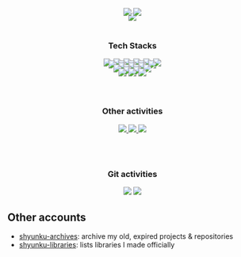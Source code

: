 <p align="center" style="margin-top: 0px">
  <img src="https://capsule-render.vercel.app/api?type=waving&color=0:0090ff50,100:a900ff50&fontColor=fff&height=200&section=header&text=shyunku&fontSize=60&fontAlignY=40">
</p>

<div align="center" style="margin-top: -40px">
  <img src="https://hits.seeyoufarm.com/api/count/incr/badge.svg?url=https%3A%2F%2Fgithub.com%2Fshyunku&count_bg=%2300CD88&title_bg=%2315555&icon=codeforces.svg&icon_color=%23FFFFFF&title=view&edge_for-the-badge=false"/>
  <img src="https://img.shields.io/github/followers/shyunku?style=social">
</div>

<br />
<h3 align="center" style="margin-top: 30px">Tech Stacks</h3>
<div align="center" style="margin-top: 0">
  <a href="/" target="_blank"><img src="https://img.shields.io/badge/Node.js-202340?style=for-the-badge&logo=Node.js&logoColor=339933"/></a>
  <a href="/" target="_blank"><img src="https://img.shields.io/badge/Electron-202340?style=for-the-badge&logo=Electron&logoColor=77a4aF"/></a>
  <a href="/" target="_blank"><img src="https://img.shields.io/badge/Express-202340?style=for-the-badge&logo=Express&logoColor=ffffff"/></a>
  <a href="/" target="_blank"><img src="https://img.shields.io/badge/React-202340?style=for-the-badge&logo=React&logoColor=61DAFB"/></a>
  <a href="/" target="_blank"><img src="https://img.shields.io/badge/Gin-202340?style=for-the-badge&logo=Gin&logoColor=ffffff"/></a>
  <a href="/" target="_blank"><img src="https://img.shields.io/badge/jQuery-202340?style=for-the-badge&logo=jQuery&logoColor=0769AD"/></a>
</div>
<div align="center" style="margin-top: -15px">
  <a href="/" target="_blank"><img src="https://img.shields.io/badge/Go-202340?style=for-the-badge&logo=Csharp&logoColor=00ADD8"/></a>
  <a href="/" target="_blank"><img src="https://img.shields.io/badge/JAVA-202340?style=for-the-badge&logo=Java&logoColor=007396"/></a>
  <a href="/" target="_blank"><img src="https://img.shields.io/badge/Typescript-202340?style=for-the-badge&logo=Typescript&logoColor=F7DF1E"/></a>
  <a href="/" target="_blank"><img src="https://img.shields.io/badge/Javascript-202340?style=for-the-badge&logo=Csharp&logoColor=F7DF1E"/></a>
  <a href="/" target="_blank"><img src="https://img.shields.io/badge/PHP-202340?style=for-the-badge&logo=Csharp&logoColor=777BB4"/></a>
</div>
<div align="center" style="margin-top: -15px">
  <a href="/" target="_blank"><img src="https://img.shields.io/badge/HTML5-202340?style=for-the-badge&logo=html5&logoColor=E34F26"/></a>
  <a href="/" target="_blank"><img src="https://img.shields.io/badge/CSS3-202340?style=for-the-badge&logo=css3&logoColor=1572B6"/></a>
  <a href="/" target="_blank"><img src="https://img.shields.io/badge/SASS-202340?style=for-the-badge&logo=Sass&logoColor=CC6699"/></a>
</div>
<div align="center" style="margin-top: -15px">
  <a href="/" target="_blank"><img src="https://img.shields.io/badge/SQLite-202340?style=for-the-badge&logo=SQLite&logoColor=306B87"/></a>
  <a href="/" target="_blank"><img src="https://img.shields.io/badge/MySQL-202340?style=for-the-badge&logo=MySQL&logoColor=84A9f1"/></a>
  <a href="/" target="_blank"><img src="https://img.shields.io/badge/MongoDB-202340?style=for-the-badge&logo=MongoDB&logoColor=47A248"/></a>
  <a href="/" target="_blank"><img src="https://img.shields.io/badge/Redis-202340?style=for-the-badge&logo=Redis&logoColor=DC382D"/></a>
</div>
<div align="center" style="margin-top: -15px">
  <a href="/" target="_blank"><img src="https://img.shields.io/badge/Ethereum-202340?style=for-the-badge&logo=Ethereum&logoColor=7C7C7D"/></a>
  <a href="/" target="_blank"><img src="https://img.shields.io/badge/Bitcoin-202340?style=for-the-badge&logo=Bitcoin&logoColor=7C7C7D"/></a>
</div>
<div align="center" style="margin-top: -15px">
  <a href="/" target="_blank"><img src="https://img.shields.io/badge/AWS-202340?style=for-the-badge&logo=AmazonAWS&logoColor=FF9900"/></a>
  <a href="/" target="_blank"><img src="https://img.shields.io/badge/EC2-202340?style=for-the-badge&logo=AmazonEc2&logoColor=FF9900"/></a>
  <a href="/" target="_blank"><img src="https://img.shields.io/badge/S3-202340?style=for-the-badge&logo=AmazonS3&logoColor=1572B6"/></a>
</div>

<br />
<h3 align="center" style="margin-top: 40px">Other activities</h3>
<p align="center" style="margin-top: 0px">
  <a href="https://shyunku.tistory.com/">
    <img src="https://img.shields.io/badge/TECH%20BLOG-32a36f.svg?&style=for-the-badge&&logoColor=white"/>
  </a>
  <a href="https://www.youtube.com/channel/UC6YEs-6dUDrXWGNcUOpbWMA">
    <img src="https://img.shields.io/badge/YOUTUBE-aa4444.svg?&style=for-the-badge&&logoColor=white"/>
  </a>
  <a href="https://solved.ac/profile/whdudgns412">
    <img src="https://img.shields.io/badge/SOLVED.AC-22a32f.svg?&style=for-the-badge&&logoColor=white"/>
  </a>
</p>

<br />
<h3 align="center" style="margin-top: 40px">Git activities</h3>
<p align="center" style="margin-top: 0px">
  <img src="https://github-readme-stats.vercel.app/api?username=shyunku&show_icons=true&bg_color=300,00101540,00405580&line_height=28&border_radius=0&border_color=afafff40&text_color=668"/>
  <img src="https://github-readme-stats.vercel.app/api/top-langs/?username=shyunku&langs_count=10&bg_color=300,00101540,00405580&layout=compact&border_radius=0&border_color=afafff40&text_color=88a">
</p>


## Other accounts

- [shyunku-archives](https://github.com/shyunku-archives): archive my old, expired projects & repositories
- [shyunku-libraries](https://github.com/shyunku-libraries): lists libraries I made officially
